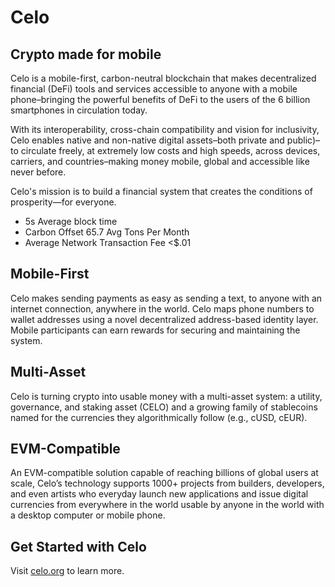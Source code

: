# Celo

## Crypto made for mobile

Celo is a mobile-first, carbon-neutral blockchain that makes decentralized financial (DeFi) tools and services accessible to anyone with a mobile phone–bringing the powerful benefits of DeFi to the users of the 6 billion smartphones in circulation today. 

With its interoperability, cross-chain compatibility and vision for inclusivity, Celo enables native and non-native digital assets–both private and public)–to circulate freely, at extremely low costs and high speeds, across devices, carriers, and countries–making money mobile, global and accessible like never before.

Celo's mission is to build a financial system that creates the conditions of prosperity—for everyone.

* 5s Average block time
* Carbon Offset 65.7 Avg Tons Per Month
* Average Network Transaction Fee &lt;$.01

## Mobile-First

Celo makes sending payments as easy as sending a text, to anyone with an internet connection, anywhere in the world. Celo maps phone numbers to wallet addresses using a novel decentralized address-based identity layer. Mobile participants can earn rewards for securing and maintaining the system.

## Multi-Asset

Celo is turning crypto into usable money with a multi-asset system: a utility, governance, and staking asset (CELO) and a growing family of stablecoins named for the currencies they algorithmically follow (e.g., cUSD, cEUR).

## EVM-Compatible

An EVM-compatible solution capable of reaching billions of global users at scale, Celo’s technology supports 1000+ projects from builders, developers, and even artists who everyday launch new applications and issue digital currencies from everywhere in the world usable by anyone in the world with a desktop computer or mobile phone.

## Get Started with Celo

Visit [celo.org](http://www.celo.org) to learn more.
